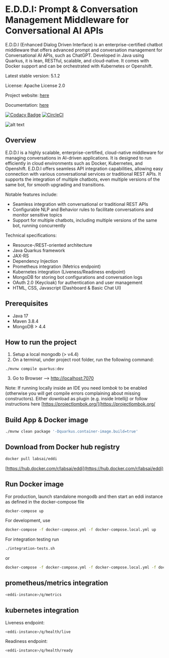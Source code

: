 # E.D.D.I: Prompt & Conversation Management Middleware for Conversational AI APIs

E.D.D.I (Enhanced Dialog Driven Interface) is an enterprise-certified chatbot middleware that offers advanced prompt and conversation management for Conversational AI APIs, such as ChatGPT. Developed in Java using Quarkus, it is lean, RESTful, scalable, and cloud-native. It comes with Docker support and can be orchestrated with Kubernetes or Openshift.

Latest stable version: 5.1.2

License: Apache License 2.0

Project website: [here](https://eddi.labs.ai/)

Documentation: [here](https://docs.labs.ai/)

[![Codacy Badge](https://app.codacy.com/project/badge/Grade/2c5d183d4bd24dbaa77427cfbf5d4074)](https://www.codacy.com/gh/labsai/EDDI/dashboard?utm_source=github.com&amp;utm_medium=referral&amp;utm_content=labsai/EDDI&amp;utm_campaign=Badge_Grade) [![CircleCI](https://circleci.com/gh/labsai/EDDI/tree/main.svg?style=svg)](https://circleci.com/gh/labsai/EDDI/tree/main)

![alt text](https://eddi.labs.ai/EDDI-landing-page-image.png)

## Overview

E.D.D.I is a highly scalable, enterprise-certified, cloud-native middleware for managing conversations 
in AI-driven applications. It is designed to run efficiently in cloud environments such as Docker, Kubernetes, 
and Openshift. E.D.D.I offers seamless API integration capabilities, allowing easy connection with various 
conversational services or traditional REST APIs. It supports the integration of multiple chatbots, 
even multiple versions of the same bot, for smooth upgrading and transitions.

Notable features include:

* Seamless integration with conversational or traditional REST APIs
* Configurable NLP and Behavior rules to facilitate conversations and monitor sensitive topics
* Support for multiple chatbots, including multiple versions of the same bot, running concurrently

Technical specifications:

* Resource-/REST-oriented architecture
* Java Quarkus framework
* JAX-RS
* Dependency Injection
* Prometheus integration (Metrics endpoint)
* Kubernetes integration (Liveness/Readiness endpoint)
* MongoDB for storing bot configurations and conversation logs
* OAuth 2.0 (Keycloak) for authentication and user management
* HTML, CSS, Javascript (Dashboard & Basic Chat UI)

## Prerequisites

* Java 17
* Maven 3.8.4
* MongoDB > 4.4

## How to run the project

1. Setup a local mongodb \(&gt; v4.4\)
2. On a terminal, under project root folder, run the following command:

```shell script
./mvnw compile quarkus:dev
```

3. Go to Browser --&gt; [http://localhost:7070](http://localhost:7070)

Note: If running locally inside an IDE you need _lombok_ to be enabled \(otherwise you will get compile errors
complaining about missing constructors\). Either download as plugin \(e.g. inside Intellij\) or follow instructions
here [https://projectlombok.org/](https://projectlombok.org/

## Build App & Docker image

```bash
./mvnw clean package '-Dquarkus.container-image.build=true'
```

## Download from Docker hub registry

```bash
docker pull labsai/eddi
```

[https://hub.docker.com/r/labsai/eddi](https://hub.docker.com/r/labsai/eddi)

## Run Docker image

For production, launch standalone mongodb and then start an eddi instance as defined in the docker-compose file

```bash
docker-compose up
```

For development, use

```bash
docker-compose -f docker-compose.yml -f docker-compose.local.yml up
```

For integration testing run

```bash
./integration-tests.sh
```

or

```bash
docker-compose -f docker-compose.yml -f docker-compose.local.yml -f docker-compose.testing.yml -p ci up -d
```

## prometheus/metrics integration


```bash
<eddi-instance>/q/metrics
```

## kubernetes integration

Liveness endpoint:
```bash
<eddi-instance>/q/health/live
```

Readiness endpoint:
```bash
<eddi-instance>/q/health/ready
```
